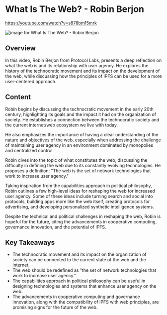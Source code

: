 # What Is The Web? - Robin Berjon

<https://youtube.com/watch?v=s878bm15mrk>

![image for What Is The Web? - Robin Berjon](/thing23/s878bm15mrk.jpg)

## Overview

In this video, Robin Berjon from Protocol Labs, presents a deep reflection on what the web is and its relationship with user agency. He explores the history of the technocratic movement and its impact on the development of the web, while discussing how the principles of IPFS can be used for a more user-centered approach.

## Content

Robin begins by discussing the technocratic movement in the early 20th century, highlighting its goals and the impact it had on the organization of society. He establishes a connection between the technocratic society and the current internet/web ecosystem we live with today.

He also emphasizes the importance of having a clear understanding of the nature and objectives of the web, especially when addressing the challenge of maintaining user agency in an environment dominated by monopolies and centralized control.

Robin dives into the topic of what constitutes the web, discussing the difficulty in defining the web due to its constantly evolving technologies. He proposes a definition: "The web is the set of network technologies that work to increase user agency."

Taking inspiration from the capabilities approach in political philosophy, Robin outlines a few high-level ideas for reshaping the web for increased user agency. Some of these ideas include turning search and social into protocols, building apps more like the web itself, creating protocols for advertising, and developing personalized synthetic intelligence systems.

Despite the technical and political challenges in reshaping the web, Robin is hopeful for the future, citing the advancements in cooperative computing, governance innovation, and the potential of IPFS.

## Key Takeaways

- The technocratic movement and its impact on the organization of society can be connected to the current state of the web and the internet.
- The web should be redefined as "the set of network technologies that work to increase user agency."
- The capabilities approach in political philosophy can be useful in designing technologies and systems that enhance user agency on the web.
- The advancements in cooperative computing and governance innovation, along with the compatibility of IPFS with web principles, are promising signs for the future of the web.